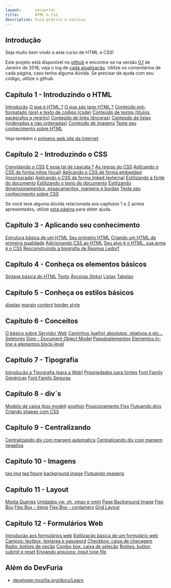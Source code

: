 ```yaml
---
layout:      secao+toc
title:       HTML & CSS
description: Guia prático e conciso.
---
```



## Introdução

Seja muito bem vindo a este curso de HTML e CSS!

Este projeto está disponível no [github](https://github.com/devfuria/html-css) e encontra-se na versão
[0.1](https://github.com/devfuria/html-css/releases) de Janeiro de 2018, veja o log de
[cada atualização](https://github.com/devfuria/html-css/commits/master).
Utilize os comentários de cada página, caso tenha alguma dúvida. Se precisar de ajuda com seu código, utilize o github.


## Capítulo 1 - Introduzindo o HTML

<div class="list-group">
    <a href="/html-css-new/introducao/" class="list-group-item ">Introdução</a>
    <a href="/html-css-new/o-que-e-html/" class="list-group-item ">O que é HTML ?</a>
    <a href="/html-css-new/o-que-sao-tags-html/" class="list-group-item ">O que são tags HTML ?</a>
    <a href="/html-css-new/conteudo-pre-formatado-e-texto-de-codigo/" class="list-group-item ">Conteúdo pré-formatado (pre) e texto de código (code)</a>
    <a href="/html-css-new/conteudo-de-textos/" class="list-group-item ">Conteúdo de textos (títulos, parágrafos e negrito)</a>
    <a href="/html-css-new/conteudo-de-links/" class="list-group-item ">Conteúdo de links (âncoras)</a>
    <a href="/html-css-new/conteudo-de-listas/" class="list-group-item ">Conteúdo de listas (ordenadas e não ordenadas)</a>
    <a href="/html-css-new/conteudo-de-imagens/" class="list-group-item ">Conteúdo de imagens</a>
    <a href="/html-css-new/teste-seu-conhecimento-sobre-html-01/" class="list-group-item ">Teste seu conhecimento sobre HTML</a>
</div>

Veja também o [primeiro web site da Internet](http://info.cern.ch/hypertext/WWW/TheProject.html).


## Capítulo 2 - Introduzindo o CSS

<div class="list-group">
    <a href="/html-css-new/convidando-o-css/" class="list-group-item ">Convidando o CSS</a>
    <a href="/html-css-new/e-esse-tal-de-cascata/" class="list-group-item ">E essa tal de cascata ?</a>
    <a href="/html-css-new/as-regras-do-css/" class="list-group-item ">As regras do CSS</a>
    <a href="/html-css-new/aplicando-css-de-forma-inline/" class="list-group-item ">Aplicando o CSS de forma inline (local)</a>
    <a href="/html-css-new/aplicando-css-de-forma-embedded/" class="list-group-item ">Aplicando o CSS de forma embedded (incorporada)</a>
    <a href="/html-css-new/aplicando-css-de-forma-linked/" class="list-group-item ">Aplicando o CSS de forma linked (externa)</a>
    <a href="/html-css-new/estilizando-a-fonte-do-documento/" class="list-group-item ">Estilizando a fonte do documento</a>
    <a href="/html-css-new/estilizando-o-texto-do-documento/" class="list-group-item ">Estilizando o texto do documento</a>
    <a href="/html-css-new/estilizando-dimensionamentos-espacamentos-margens-e-bordas/" class="list-group-item ">Estilizando dimensionamentos, espaçamentos, margens e bordas</a>
    <a href="/html-css-new/teste-seu-conhecimento-sobre-css-01/" class="list-group-item ">Teste seu conhecimento sobre CSS</a>
</div>

Se você teve alguma dúvida relacionada aos capítulos 1 e 2 acima apresentados, utilize
[esta página](duvidas-dos-primeiros-capiptulos/) para obter ajuda.


## Capítulo 3 - Aplicando seu conhecimento

<div class="list-group">
    <a href="/html-css-new/estrutura-basica-de-um-html/" class="list-group-item ">Estrutura básica de um HTML</a>
    <a href="/html-css-new/seu-primeiro-html/" class="list-group-item ">Seu primeiro HTML</a>
    <a href="/html-css-new/criando-um-html-de-primeira-qualidade/" class="list-group-item ">Criando um HTML de primeira qualidade</a>
    <a href="/html-css-new/adicionando-css-ao-html/" class="list-group-item ">Adicionando CSS ao HTML</a>
    <a href="/html-css-new/seu-alvo-e-o-html-sua-arma-e-o-css/" class="list-group-item ">Seu alvo é o HTML, sua arma é o CSS</a>
    <a href="/html-css-new/resconstruindo-biografia-de-rasmus-ledorf/" class="list-group-item ">Resconstruindo a biografia de Rasmus Ledorf</a>
</div>


## Capítulo 4 - Conheça os elementos básicos

<div class="list-group">
    <a href="/html-css-new/sintaxe-basica-do-html/" class="list-group-item ">Sintaxe básica do HTML</a>
    <a href="/html-css-new/texto/" class="list-group-item ">Texto</a>
    <a href="/html-css-new/ancoras-links/" class="list-group-item ">Âncoras (links)</a>
    <a href="/html-css-new/listas/" class="list-group-item ">Listas</a>
    <a href="/html-css-new/tabelas/" class="list-group-item ">Tabelas</a>
</div>


## Capítulo 5 - Conheça os estilos básicos

<div class="list-group">
    <a href="/html-css-new/display/" class="list-group-item ">display</a>
    <a href="/html-css-new/margin/" class="list-group-item ">margin</a>
    <a href="/html-css-new/content/" class="list-group-item ">content</a>
    <a href="/html-css-new/border-style/" class="list-group-item ">border style</a>
</div>


## Capítulo 6 - Conceitos

<div class="list-group">
    <a href="/html-css-new/o-basico-sobre-servidor-web/" class="list-group-item ">O básico sobre Servidor Web</a>
    <a href="/html-css-new/caminhos-paths-absolutos-relativos-e-etc/" class="list-group-item ">Caminhos (paths) absolutos, relativos e etc...</a>
    <a href="/html-css-new/seletores/" class="list-group-item ">Seletores</a>
    <a href="/html-css-new/dom-document-object-model/" class="list-group-item ">Dom - Document Object Model</a>
    <a href="/html-css-new/pseudoelementos/" class="list-group-item ">Pseudoelementos</a>
    <a href="/html-css-new/elementos-inline-e-elementos-block-level/" class="list-group-item ">Elementos in-line e elementos block-level</a>
</div>


## Capítulo 7 - Tipografia

<div class="list-group">
    <a href="/html-css-new/introducao-a-tipografia-para-a-web/" class="list-group-item ">Introdução a Tipografia (para a Web)</a>
    <a href="/html-css-new/propriedades-para-fontes/" class="list-group-item ">Propriedades para fontes</a>
    <a href="/html-css-new/font-family-genericas/" class="list-group-item ">Font Family Genéricas</a>
    <a href="/html-css-new/font-family-seguras/" class="list-group-item ">Font Family Seguras</a>
</div>


## Capítulo 8 - div´s

<div class="list-group">
    <a href="/html-css-new/modelo-de-caixa-box-model/" class="list-group-item ">Modelo de caixa (box model)</a>
    <a href="/html-css-new/position/" class="list-group-item ">position</a>
    <a href="/html-css-new/posicionamento-fixo/" class="list-group-item ">Posicionamento Fixo</a>
    <a href="/html-css-new/flutuando-divs/" class="list-group-item ">Flutuando divs</a>
    <a href="/html-css-new/criando-shapes-com-css/" class="list-group-item ">Criando shapes com CSS</a>
</div>


## Capítulo 9 - Centralizando

<div class="list-group">
    <a href="/html-css-new/centralizando-div-com-margem-automatica/" class="list-group-item ">Centralizando div com margem automatica</a>
    <a href="/html-css-new/centralizando-div-com-margem-negativa/" class="list-group-item ">Centralizando div com margem negativa</a>
</div>


## Capítulo 10 - Imagens

<div class="list-group">
    <a href="/html-css-new/tag-img/" class="list-group-item ">tag img</a>
    <a href="/html-css-new/tag-figure/" class="list-group-item ">tag figure</a>
    <a href="/html-css-new/background-image/" class="list-group-item ">background image</a>
    <a href="/html-css-new/flutuando-imagens/" class="list-group-item ">Flutuando imagens</a>
</div>


## Capítulo 11 - Layout

<div class="list-group">
    <a href="/html-css-new/media-queries/" class="list-group-item ">Media Queries</a>
    <a href="/html-css-new/unidade-vw-vh-vmax-vmin/" class="list-group-item ">Unidades vw, vh, vmax e vmin</a>
    <a href="/html-css-new/page-background-image/" class="list-group-item ">Page Background Image</a>
    <a href="/html-css-new/flex-box/" class="list-group-item ">Flex Box</a>
    <a href="/html-css-new/flex-box-items/" class="list-group-item ">Flex Box - items</a>
    <a href="/html-css-new/flex-box-containers/" class="list-group-item ">Flex Box - containers</a>
    <a href="/html-css-new/grid-layout/" class="list-group-item ">Grid Layout</a>
</div>


## Capítulo 12 - Formulários Web

<div class="list-group">
    <a href="/html-css-new/introducao-aos-formularios-web/" class="list-group-item ">Introdução aos formulários web</a>
    <a href="/html-css-new/estilizacao-basica-de-um-formularios-web/" class="list-group-item ">Estilização básica de um formulário web</a>
    <a href="/html-css-new/campo-textbox-textarea-e-password/" class="list-group-item ">Campos: textbox, textarea e password</a>
    <a href="/html-css-new/checkbox-caixa-de-checagem/" class="list-group-item ">Checkbox: caixa de checagem</a>
    <a href="/html-css-new/radio-botoes-de-opcao/" class="list-group-item ">Radio: botões de opção</a>
    <a href="/html-css-new/combobox-caixa-de-selecao/" class="list-group-item ">Combo box: caixa de seleção</a>
    <a href="/html-css-new/botoes-button-submit-reset/" class="list-group-item ">Botões: button, submit e reset</a>
    <a href="/html-css-new/enviando-arquivos-input-type-file/" class="list-group-item ">Enviando arquivos: input type file</a>
</div>


<!--
## Sua vez...

__...contribua!__

- Encontrou algum erro de português (eu sou bom nisso rsss) ?
- Algum texto mal redigido ou muito curto ?
- Você acha que pode melhorar algum artigo ?
- Gostaria de criar um artigo sobre HTML e/ou CSS ?

Você pode clonar o [projeto](https://github.com/devfuria/html-css/) do GitHub e nos enviar um pull request.

Veja [quem já contribuiu](https://github.com/devfuria/devfuria.com.br/graphs/contributors) com o projeto!!!


__...faltou cobrir algum tópico ?__

Esse é um mini-curso sobre HTML e CSS, mas minha intenção é fazê-lo crescer cada vez mais. Eu jé tenho alguns tópicos em mente
que irei cobrir e tenho a certeza que você também deve ter alguma coisa em mente, que tal compartilhar a sua ideia ?

Na lista de [issus do repositório](https://github.com/devfuria/html-css/issues) você poderá ver o que já temos em mente
(para evitar de criar um item duplicado). Fique à vontade para adicionar o item que você quizer. Também poderá escrever
um comentário nos itens já existentes.

Vamos lá!!! Sua ideia será sempre bem vinda!

__...seu feedback, sua sugestão!__

Preciso de seu feedback!

Eu preparei este curso de HTML e CSS com o objetivo de ser um curso realmente eficaz. Agora preciso que você me dê o seu
feedback sobre o curso, por exemplo...

- O que achou do curso, de sua qualidade?
- Faltou alguma explicação?
- O que você tiraria?
- O que você manteria?
- Você sugere alguma melhoria?
- Diga o que estiver em sua mente!

Conto com sua participação para eu poder melhorar cada vez este pequeno curso.
-->

## Além do DevFuria

- [developer.mozilla.org/docs/Learn](https://developer.mozilla.org/en-US/docs/Learn)

